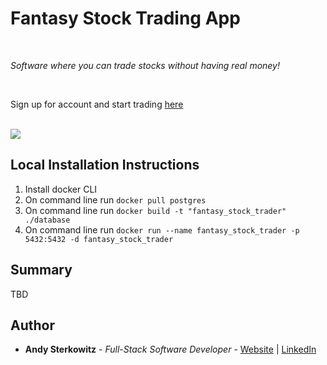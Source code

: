 # Fantasy Stock Trading App

<br>

_Software where you can trade stocks without having real money!_

<br>

Sign up for account and start trading [here](https://github.com/andysterks)

<br>

<image src="tbd.png">

## Local Installation Instructions

1. Install docker CLI
2. On command line run `docker pull postgres`
3. On command line run `docker build -t "fantasy_stock_trader" ./database`
4. On command line run `docker run --name fantasy_stock_trader -p 5432:5432 -d fantasy_stock_trader`

## Summary

TBD

## Author

- **Andy Sterkowitz** - _Full-Stack Software Developer_ - [Website](https://andysterkowitz.com) | [LinkedIn](https://www.linkedin.com/in/andrewsterkowitz/)
